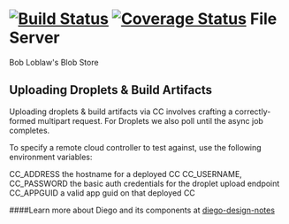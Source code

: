 [![Build Status](https://travis-ci.org/cloudfoundry-incubator/file-server.svg)](https://travis-ci.org/cloudfoundry-incubator/file-server)
[![Coverage Status](https://coveralls.io/repos/cloudfoundry-incubator/file-server/badge.png)](https://coveralls.io/r/cloudfoundry-incubator/file-server)
File Server
===========

Bob Loblaw's Blob Store

## Uploading Droplets & Build Artifacts

Uploading droplets & build artifacts via CC involves crafting a correctly-formed multipart request. For Droplets we also poll until the async job completes.

To specify a remote cloud controller to test against, use the following environment variables:

CC_ADDRESS the hostname for a deployed CC
CC_USERNAME, CC_PASSWORD the basic auth credentials for the droplet upload endpoint
CC_APPGUID a valid app guid on that deployed CC

####Learn more about Diego and its components at [diego-design-notes](https://github.com/cloudfoundry-incubator/diego-design-notes)

